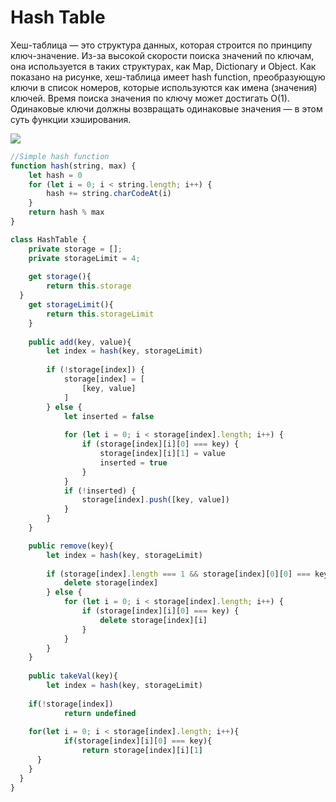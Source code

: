 # Hash Table

Хеш-таблица — это структура данных, которая строится по принципу ключ-значение. Из-за высокой скорости поиска значений по ключам, она используется в таких структурах, как Map, Dictionary и Object. Как показано на рисунке, хеш-таблица имеет hash function, преобразующую ключи в список номеров, которые используются как имена (значения) ключей. Время поиска значения по ключу может достигать O(1). Одинаковые ключи должны возвращать одинаковые значения — в этом суть функции хэширования.

![](https://hsto.org/r/w1560/webt/bb/hg/og/bbhgogykaxr4ccp1k5i09ltkmok.png)

```javascript
//Simple hash function
function hash(string, max) {
	let hash = 0
	for (let i = 0; i < string.length; i++) {
		hash += string.charCodeAt(i)
	}
	return hash % max
}

class HashTable {
	private storage = [];
	private storageLimit = 4;
	
	get storage(){
		return this.storage
  }
	get storageLimit(){
		return this.storageLimit
	}
	
	public add(key, value){
		let index = hash(key, storageLimit)
		
		if (!storage[index]) {
			storage[index] = [
				[key, value]
			]
		} else {
			let inserted = false
      
			for (let i = 0; i < storage[index].length; i++) {
				if (storage[index][i][0] === key) {
					storage[index][i][1] = value
					inserted = true
				}
			}
			if (!inserted) {
				storage[index].push([key, value])
			}
		}
	}

	public remove(key){
		let index = hash(key, storageLimit)
    
		if (storage[index].length === 1 && storage[index][0][0] === key) {
			delete storage[index]
		} else {
			for (let i = 0; i < storage[index].length; i++) {
				if (storage[index][i][0] === key) {
					delete storage[index][i]
				}
			}
		}
	}
	
	public takeVal(key){
		let index = hash(key, storageLimit)
    
    if(!storage[index]) 
			return undefined
    
    for(let i = 0; i < storage[index].length; i++){
			if(storage[index][i][0] === key){
				return storage[index][i][1]
      }
    }
  }
}
```